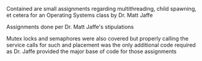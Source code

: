 Contained are small assignments regarding multithreading, child spawning, et cetera for an Operating Systems class by Dr. Matt Jaffe

Assignments done per Dr. Matt Jaffe's stipulations 

Mutex locks and semaphores were also covered but properly calling the service calls for such and placement was the only additional code required as Dr. Jaffe provided the major base of code for those assignments 
